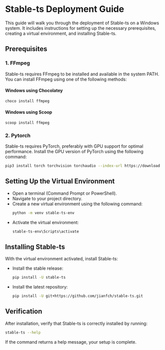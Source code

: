 # Stable-ts Deployment Guide

This guide will walk you through the deployment of Stable-ts on a Windows system. It includes instructions for setting up the necessary prerequisites, creating a virtual environment, and installing Stable-ts.

## Prerequisites

### 1. FFmpeg

Stable-ts requires FFmpeg to be installed and available in the system PATH. You can install FFmpeg using one of the following methods:

#### **Windows using Chocolatey**
```bash
choco install ffmpeg
```

#### **Windows using Scoop**
```bash
scoop install ffmpeg
```

### 2. Pytorch

Stable-ts requires PyTorch, preferably with GPU support for optimal performance. Install the GPU version of PyTorch using the following command:
```bash
pip3 install torch torchvision torchaudio --index-url https://download.pytorch.org/whl/cu118
```

## Setting Up the Virtual Environment

- Open a terminal (Command Prompt or PowerShell).
- Navigate to your project directory.
- Create a new virtual environment using the following command:
  ```bash
  python -m venv stable-ts-env
  ```
- Activate the virtual environment:
  ```bash
  stable-ts-env\Scripts\activate
  ```

## Installing Stable-ts

With the virtual environment activated, install Stable-ts:

- Install the stable release:
  ```bash
  pip install -U stable-ts
  ```
- Install the latest repository:
  ```bash
  pip install -U git+https://github.com/jianfch/stable-ts.git
  ```
## Verification

After installation, verify that Stable-ts is correctly installed by running:
```bash
stable-ts --help
```
If the command returns a help message, your setup is complete.
  
